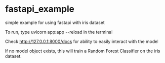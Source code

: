 # fastapi_example
simple example for using fastapi with iris dataset

To run, type uvicorn app:app --reload in the terminal

Check http://127.0.0.1:8000/docs for ability to easily interact with the model

If no model object exists, this will train a Random Forest Classifier on the iris dataset.
